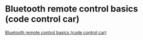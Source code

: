 # Bluetooth remote control basics (code control car)
[Bluetooth remote control basics (code control car)](https://aiwithcloud.com/2022/09/14/bluetooth_remote_control_basics_code_control_car/)